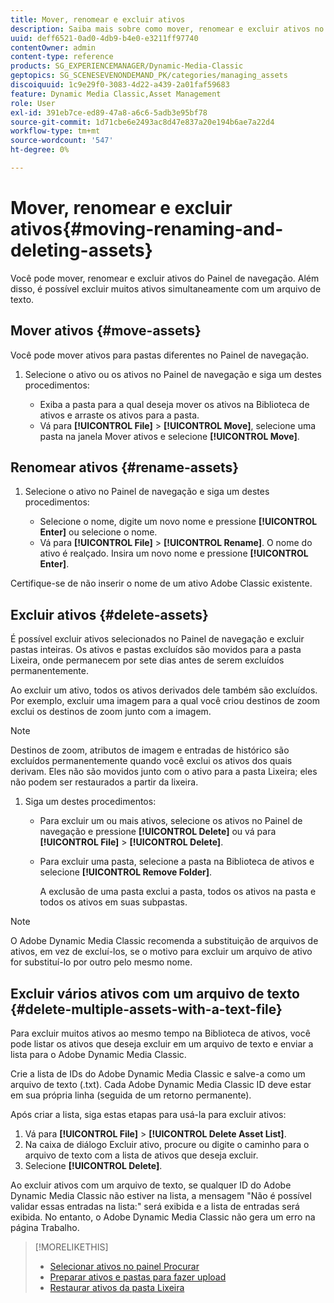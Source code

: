 ```yaml
---
title: Mover, renomear e excluir ativos
description: Saiba mais sobre como mover, renomear e excluir ativos no Adobe Dynamic Media Classic.
uuid: deff6521-0ad0-4db9-b4e0-e3211ff97740
contentOwner: admin
content-type: reference
products: SG_EXPERIENCEMANAGER/Dynamic-Media-Classic
geptopics: SG_SCENESEVENONDEMAND_PK/categories/managing_assets
discoiquuid: 1c9e29f0-3083-4d22-a439-2a01faf59683
feature: Dynamic Media Classic,Asset Management
role: User
exl-id: 391eb7ce-ed89-47a8-a6c6-5adb3e95bf78
source-git-commit: 1d71cbe6e2493ac8d47e837a20e194b6ae7a22d4
workflow-type: tm+mt
source-wordcount: '547'
ht-degree: 0%

---
```


# Mover, renomear e excluir ativos{#moving-renaming-and-deleting-assets}

Você pode mover, renomear e excluir ativos do Painel de navegação. Além disso, é possível excluir muitos ativos simultaneamente com um arquivo de texto.

## Mover ativos {#move-assets}

Você pode mover ativos para pastas diferentes no Painel de navegação.

1. Selecione o ativo ou os ativos no Painel de navegação e siga um destes procedimentos:

   * Exiba a pasta para a qual deseja mover os ativos na Biblioteca de ativos e arraste os ativos para a pasta.
   * Vá para **[!UICONTROL File]** > **[!UICONTROL Move]**, selecione uma pasta na janela Mover ativos e selecione **[!UICONTROL Move]**.

## Renomear ativos {#rename-assets}

1. Selecione o ativo no Painel de navegação e siga um destes procedimentos:

   * Selecione o nome, digite um novo nome e pressione **[!UICONTROL Enter]** ou selecione o nome.
   * Vá para **[!UICONTROL File]** > **[!UICONTROL Rename]**. O nome do ativo é realçado. Insira um novo nome e pressione **[!UICONTROL Enter]**.

Certifique-se de não inserir o nome de um ativo Adobe Classic existente.

## Excluir ativos {#delete-assets}

É possível excluir ativos selecionados no Painel de navegação e excluir pastas inteiras. Os ativos e pastas excluídos são movidos para a pasta Lixeira, onde permanecem por sete dias antes de serem excluídos permanentemente.

Ao excluir um ativo, todos os ativos derivados dele também são excluídos. Por exemplo, excluir uma imagem para a qual você criou destinos de zoom exclui os destinos de zoom junto com a imagem.

>[!NOTE]
>
>Destinos de zoom, atributos de imagem e entradas de histórico são excluídos permanentemente quando você exclui os ativos dos quais derivam. Eles não são movidos junto com o ativo para a pasta Lixeira; eles não podem ser restaurados a partir da lixeira.

1. Siga um destes procedimentos:

   * Para excluir um ou mais ativos, selecione os ativos no Painel de navegação e pressione **[!UICONTROL Delete]** ou vá para **[!UICONTROL File]** > **[!UICONTROL Delete]**.
   * Para excluir uma pasta, selecione a pasta na Biblioteca de ativos e selecione **[!UICONTROL Remove Folder]**.

      A exclusão de uma pasta exclui a pasta, todos os ativos na pasta e todos os ativos em suas subpastas.

>[!NOTE]
>
>O Adobe Dynamic Media Classic recomenda a substituição de arquivos de ativos, em vez de excluí-los, se o motivo para excluir um arquivo de ativo for substituí-lo por outro pelo mesmo nome.

## Excluir vários ativos com um arquivo de texto {#delete-multiple-assets-with-a-text-file}

Para excluir muitos ativos ao mesmo tempo na Biblioteca de ativos, você pode listar os ativos que deseja excluir em um arquivo de texto e enviar a lista para o Adobe Dynamic Media Classic.

Crie a lista de IDs do Adobe Dynamic Media Classic e salve-a como um arquivo de texto (.txt). Cada Adobe Dynamic Media Classic ID deve estar em sua própria linha (seguida de um retorno permanente).

Após criar a lista, siga estas etapas para usá-la para excluir ativos:

1. Vá para **[!UICONTROL File]** > **[!UICONTROL Delete Asset List]**.
1. Na caixa de diálogo Excluir ativo, procure ou digite o caminho para o arquivo de texto com a lista de ativos que deseja excluir.
1. Selecione **[!UICONTROL Delete]**.

Ao excluir ativos com um arquivo de texto, se qualquer ID do Adobe Dynamic Media Classic não estiver na lista, a mensagem &quot;Não é possível validar essas entradas na lista:&quot; será exibida e a lista de entradas será exibida. No entanto, o Adobe Dynamic Media Classic não gera um erro na página Trabalho.

>[!MORELIKETHIS]
>
>* [Selecionar ativos no painel Procurar](selecting-assets-browse-panel.md#selecting_assets_in_the_browse_panel)
>* [Preparar ativos e pastas para fazer upload](uploading-files.md#preparing_your_assets_and_folders_for_uploading)
>* [Restaurar ativos da pasta Lixeira](trash-folder.md#restoring_assets_from_the_trash_folder)

